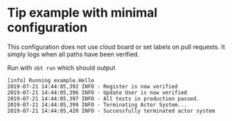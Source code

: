 # Tip example with minimal configuration

This configuration does not use cloud board or set labels on pull requests. It simply logs when all paths have been verified.

Run with `sbt run` which should output

```sbtshell
[info] Running example.Hello
2019-07-21 14:44:05,392 INFO - Register is now verified
2019-07-21 14:44:05,396 INFO - Update User is now verified
2019-07-21 14:44:05,397 INFO - All tests in production passed.
2019-07-21 14:44:05,399 INFO - Terminating Actor System...
2019-07-21 14:44:05,420 INFO - Successfully terminated actor system
```

